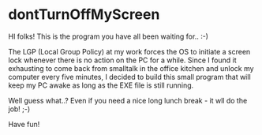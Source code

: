 # dontTurnOffMyScreen

HI folks!
This is the program you have all been waiting for.. :-)

The LGP (Local Group Policy) at my work forces the OS to initiate a screen lock whenever there is no action on the PC for a while.
Since I found it exhausting to come back from smalltalk in the office kitchen and unlock my computer every five minutes,
I decided to build this small program that will keep my PC awake as long as the EXE file is still running.

Well guess what..? 
Even if you need a nice long lunch break - it wll do the job! ;-)

Have fun!
